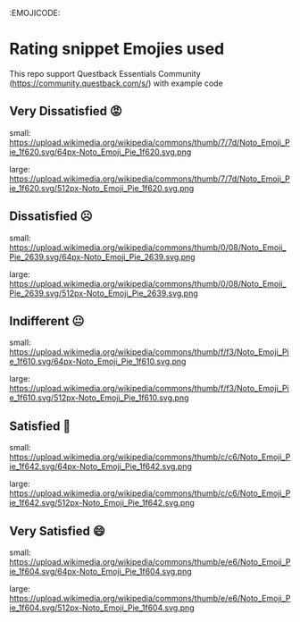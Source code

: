 :EMOJICODE:
# Rating snippet Emojies used
This repo support Questback Essentials Community (https://community.questback.com/s/) with example code
 

## Very  Dissatisfied :rage:
small:
https://upload.wikimedia.org/wikipedia/commons/thumb/7/7d/Noto_Emoji_Pie_1f620.svg/64px-Noto_Emoji_Pie_1f620.svg.png

large:
https://upload.wikimedia.org/wikipedia/commons/thumb/7/7d/Noto_Emoji_Pie_1f620.svg/512px-Noto_Emoji_Pie_1f620.svg.png

## Dissatisfied	:frowning_face:
small:
https://upload.wikimedia.org/wikipedia/commons/thumb/0/08/Noto_Emoji_Pie_2639.svg/64px-Noto_Emoji_Pie_2639.svg.png

large:
https://upload.wikimedia.org/wikipedia/commons/thumb/0/08/Noto_Emoji_Pie_2639.svg/512px-Noto_Emoji_Pie_2639.svg.png


## Indifferent :neutral_face:
small:
https://upload.wikimedia.org/wikipedia/commons/thumb/f/f3/Noto_Emoji_Pie_1f610.svg/64px-Noto_Emoji_Pie_1f610.svg.png

large:
https://upload.wikimedia.org/wikipedia/commons/thumb/f/f3/Noto_Emoji_Pie_1f610.svg/512px-Noto_Emoji_Pie_1f610.svg.png


## Satisfied :slightly_smiling_face:

small:
https://upload.wikimedia.org/wikipedia/commons/thumb/c/c6/Noto_Emoji_Pie_1f642.svg/64px-Noto_Emoji_Pie_1f642.svg.png

large:
https://upload.wikimedia.org/wikipedia/commons/thumb/c/c6/Noto_Emoji_Pie_1f642.svg/512px-Noto_Emoji_Pie_1f642.svg.png

## Very  Satisfied :smile:   
small:
https://upload.wikimedia.org/wikipedia/commons/thumb/e/e6/Noto_Emoji_Pie_1f604.svg/64px-Noto_Emoji_Pie_1f604.svg.png

large:
https://upload.wikimedia.org/wikipedia/commons/thumb/e/e6/Noto_Emoji_Pie_1f604.svg/512px-Noto_Emoji_Pie_1f604.svg.png
